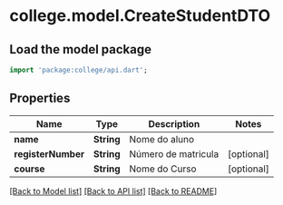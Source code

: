 # college.model.CreateStudentDTO

## Load the model package
```dart
import 'package:college/api.dart';
```

## Properties
Name | Type | Description | Notes
------------ | ------------- | ------------- | -------------
**name** | **String** | Nome do aluno | 
**registerNumber** | **String** | Número de matricula | [optional] 
**course** | **String** | Nome do Curso | [optional] 

[[Back to Model list]](../README.md#documentation-for-models) [[Back to API list]](../README.md#documentation-for-api-endpoints) [[Back to README]](../README.md)


